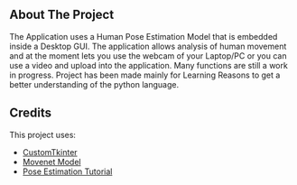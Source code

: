 ## About The Project
The Application uses a Human Pose Estimation Model that is embedded inside a Desktop GUI. The application allows analysis of human movement and at the moment lets you use the webcam of your Laptop/PC or you can use a video and upload into the application. Many functions are still a work in progress. Project has been made mainly for Learning Reasons to get a better understanding of the python language.

## Credits
This project uses:
- [CustomTkinter](https://github.com/TomSchimansky/CustomTkinter)
- [Movenet Model](https://www.kaggle.com/models/google/movenet/TensorFlow2/multipose-lightning/1%22)
- [Pose Estimation Tutorial](https://github.com/nicknochnack/MultiPoseMovenetLightning)
